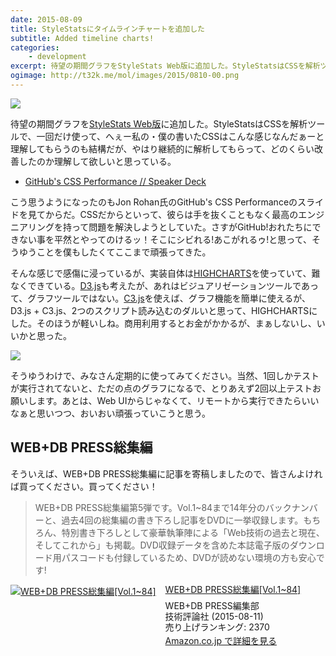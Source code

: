 ```yaml
---
date: 2015-08-09
title: StyleStatsにタイムラインチャートを追加した
subtitle: Added timeline charts!
categories: 
    - development
excerpt: 待望の期間グラフをStyleStats Web版に追加した。StyleStatsはCSSを解析ツールで、一回だけ使って、へぇー私の・僕の書いたCSSはこんな感じなんだぁーと理解してもらうのも結構だが、やはり継続的に解析してもらって、どのくらい改善したのか理解して欲しいと思っている。
ogimage: http://t32k.me/mol/images/2015/0810-00.png
---
```


[![](/mol/images/2015/0810-00.png)](http://www.stylestats.org/dashboard?q=https://www.facebook.com)

待望の期間グラフを[StyleStats Web版](http://www.stylestats.org/)に追加した。StyleStatsはCSSを解析ツールで、一回だけ使って、へぇー私の・僕の書いたCSSはこんな感じなんだぁーと理解してもらうのも結構だが、やはり継続的に解析してもらって、どのくらい改善したのか理解して欲しいと思っている。

<script async class="speakerdeck-embed" data-slide="125" data-id="50ae30301fb9013041ed22000a9d04af" data-ratio="1.77777777777778" src="//speakerdeck.com/assets/embed.js"></script>

+ [GitHub's CSS Performance // Speaker Deck](https://speakerdeck.com/jonrohan/githubs-css-performance)

こう思うようになったのもJon Rohan氏のGitHub's CSS Performanceのスライドを見てからだ。CSSだからといって、彼らは手を抜くこともなく最高のエンジニアリングを持って問題を解決しようとしていた。さすがGitHub!おれたちにできない事を平然とやってのけるッ！そこにシビれる!あこがれるゥ!と思って、そうゆうことを僕もしたくてここまで頑張ってきた。

そんな感じで感傷に浸っているが、実装自体は[HIGHCHARTS](http://www.highcharts.com/)を使っていて、難なくできている。[D3.js](http://d3js.org/)も考えたが、あれはビジュアリゼーションツールであって、グラフツールではない。[C3.js](http://c3js.org/)を使えば、グラフ機能を簡単に使えるが、D3.js + C3.js、2つのスクリプト読み込むのダルいと思って、HIGHCHARTSにした。そのほうが軽いしね。商用利用するとお金がかかるが、まぁしないし、いいかと思った。

![](/mol/images/2015/0810-01.png)


そうゆうわけで、みなさん定期的に使ってみてください。当然、1回しかテストが実行されてないと、ただの点のグラフになるで、とりあえず2回以上テストお願いします。あとは、Web UIからじゃなくて、リモートから実行できたらいいなぁと思いつつ、おいおい頑張っていこうと思う。

## WEB+DB PRESS総集編

そういえば、WEB+DB PRESS総集編に記事を寄稿しましたので、皆さんよければ買ってください。買ってください！

>WEB+DB PRESS総集編第5弾です。Vol.1~84まで14年分のバックナンバーと、過去4回の総集編の書き下ろし記事をDVDに一挙収録します。もちろん、特別書き下ろしとして豪華執筆陣による「Web技術の過去と現在、そしてこれから」も掲載。DVD収録データを含めた本誌電子版のダウンロード用パスコードも付録しているため、DVDが読めない環境の方も安心です!

<div class="azlink-box"><div class="azlink-image" style="float:left"><a href="http://www.amazon.co.jp/exec/obidos/ASIN/4774175382/warikiru-22/ref=nosim/" name="azlinklink" target="_blank"><img src="https://images-na.ssl-images-amazon.com/images/I/512VlPFhc%2BL._SL160_.jpg" alt="WEB+DB PRESS総集編[Vol.1~84]" style="border:none" /></a></div><div class="azlink-info" style="float:left;margin-left:15px;line-height:120%"><div class="azlink-name" style="margin-bottom:10px;line-height:120%"><a href="http://www.amazon.co.jp/exec/obidos/ASIN/4774175382/warikiru-22/ref=nosim/" name="azlinklink" target="_blank">WEB+DB PRESS総集編[Vol.1~84]</a></div><div class="azlink-detail">WEB+DB PRESS編集部<br />技術評論社 (2015-08-11)<br />売り上げランキング: 2370<br /></div><div class="azlink-link" style="margin-top:5px"><a href="http://www.amazon.co.jp/exec/obidos/ASIN/4774175382/warikiru-22/ref=nosim/" target="_blank">Amazon.co.jp で詳細を見る</a></div></div><div class="azlink-footer" style="clear:left"></div></div>
